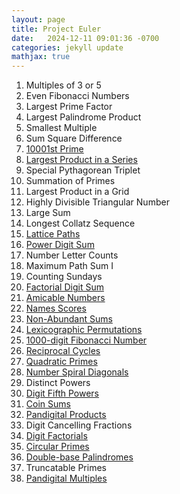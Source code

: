 ```yaml
---
layout: page
title: Project Euler
date:   2024-12-11 09:01:36 -0700
categories: jekyll update
mathjax: true
---
```

<ol>
<!---------- 1 ---------->
	   <li>Multiples of 3 or 5</li> 
<!---------- 2 ---------->
	   <li>Even Fibonacci Numbers</li>
<!---------- 3 ---------->
	   <li>Largest Prime Factor</li>
<!---------- 4 ---------->
	   <li>Largest Palindrome Product</li>
<!---------- 5 ---------->   
	   <li>Smallest Multiple</li>
<!---------- 6 ---------->
	   <li>Sum Square Difference</li>
<!---------- 7 ---------->
	   <li><a href="/jekyll/update/2025/01/10/project-euler-07-10001st-prime.html">
       10001st Prime
       </a></li>
<!---------- 8 ---------->
	   <li><a href="/jekyll/update/2025/01/09/project-euler-08-largest-product-in-a-series.html">
       Largest Product in a Series
       </a></li>
<!---------- 9 ---------->
	   <li>Special Pythagorean Triplet</li>
<!---------- 10 ---------->
	   <li>Summation of Primes</li>
<!---------- 11 ---------->
	   <li>Largest Product in a Grid</li>
<!---------- 12 ---------->
	   <li>Highly Divisible Triangular Number</li>
<!---------- 13 ---------->
	   <li>Large Sum</li>
<!---------- 14 ---------->
	   <li>Longest Collatz Sequence</li>
<!---------- 15 ---------->
	   <li><a href="/jekyll/update/2025/01/08/project-euler-15-lattice-paths.html">
       Lattice Paths
       </a></li>
<!---------- 16 ---------->
	   <li><a href="/jekyll/update/2025/01/07/project-euler-16-power-digit-sum.html">
       Power Digit Sum
       </a></li>
<!---------- 17 ---------->
	   <li>Number Letter Counts</li>
<!---------- 18 ---------->
	   <li>Maximum Path Sum I</li>
<!---------- 19 ---------->
	   <li>Counting Sundays</li>
<!---------- 20 ---------->
	   <li><a href="/jekyll/update/2025/01/06/project-euler-20-factorial-digit-sum.html">
       Factorial Digit Sum
       </a></li>
<!---------- 21 ---------->
	   <li><a href="/jekyll/update/2025/01/05/project-euler-21-amicable-numbers.html">
        Amicable Numbers
       </a></li>
<!---------- 22 ---------->	   
	   <li><a href="/jekyll/update/2024/12/10/project-euler-22-names-scores.html">
        Names Scores
       </a></li>
<!---------- 23 ---------->
	   <li><a href="/jekyll/update/2024/12/12/project-euler-23-non-abundant-sums.html">
        Non-Abundant Sums
       </a></li>
<!---------- 24 ---------->
	   <li><a href="/jekyll/update/2024/12/13/project-euler-24-lexicographic-permutations.html">
        Lexicographic Permutations
       </a></li>
<!---------- 25 ---------->
	   <li><a href="/jekyll/update/2024/12/14/project-euler-25-1000-digit-fibonacci-number.html">
        1000-digit Fibonacci Number
       </a></li>
<!---------- 26 ---------->
	   <li><a href="/jekyll/update/2025/01/02/project-euler-26-reciprocal-cycles.html">
        Reciprocal Cycles
       </a></li>
<!---------- 27 ---------->
	   <li><a href="/jekyll/update/2025/01/11/project-euler-27-quadratic-primes.html">
        Quadratic Primes
       </a></li>
<!---------- 28 ---------->
	   <li><a href="/jekyll/update/2025/01/12/project-euler-28-number-spiral-diagonals.html">
        Number Spiral Diagonals
       </a></li>
<!---------- 29 ---------->
	   <li>Distinct Powers</li>
<!---------- 30 ---------->
	   <li><a href="/jekyll/update/2025/01/13/project-euler-30-digit-fifth-powers.html">
        Digit Fifth Powers
       </a></li>
<!---------- 31 ---------->
	   <li><a href="/jekyll/update/2024/12/31/project-euler-31-coin-sums.html">
        Coin Sums
       </a></li>
<!---------- 32 ---------->
	   <li><a href="/jekyll/update/2024/12/29/project-euler-32-pandigital-products.html">
        Pandigital Products
       </a></li>
<!---------- 33 ---------->
	   <li>Digit Cancelling Fractions</li>
<!---------- 34 ---------->
	   <li><a href="/jekyll/update/2025/01/14/project-euler-34-digit-factorials.html">
        Digit Factorials
       </a></li>
<!---------- 35 ---------->
	   <li><a href="/jekyll/update/2025/01/15/project-euler-35-circular-primes.html">
        Circular Primes
       </a></li>
<!---------- 36 ---------->
	   <li><a href="/jekyll/update/2024/12/30/project-euler-36-double-base-palindromes.html">
        Double-base Palindromes
       </a></li>
<!---------- 37 ---------->
	   <li>Truncatable Primes</li>
<!---------- 38 ---------->
	   <li><a href="/jekyll/update/2024/12/28/project-euler-38-pandigital-multiples.html">
        Pandigital Multiples
       </a></li>
   </ol>
<br>
